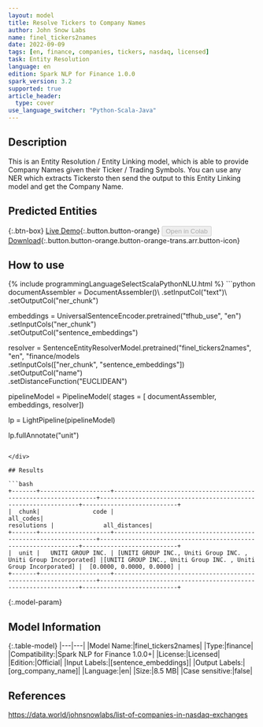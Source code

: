 ```yaml
---
layout: model
title: Resolve Tickers to Company Names
author: John Snow Labs
name: finel_tickers2names
date: 2022-09-09
tags: [en, finance, companies, tickers, nasdaq, licensed]
task: Entity Resolution
language: en
edition: Spark NLP for Finance 1.0.0
spark_version: 3.2
supported: true
article_header:
  type: cover
use_language_switcher: "Python-Scala-Java"
---
```


## Description

This is an Entity Resolution / Entity Linking model, which is able to provide Company Names given their Ticker / Trading Symbols. You can use any NER which extracts Tickersto then send the output to this Entity Linking model and get the Company Name.

## Predicted Entities



{:.btn-box}
[Live Demo](https://nlp.johnsnowlabs.com/financial_company_normalization){:.button.button-orange}
<button class="button button-orange" disabled>Open in Colab</button>
[Download](https://s3.amazonaws.com/auxdata.johnsnowlabs.com/finance/models/finel_tickers2names_en_1.0.0_3.2_1662733866127.zip){:.button.button-orange.button-orange-trans.arr.button-icon}

## How to use



<div class="tabs-box" markdown="1">
{% include programmingLanguageSelectScalaPythonNLU.html %}
```python
documentAssembler = DocumentAssembler()\
      .setInputCol("text")\
      .setOutputCol("ner_chunk")

embeddings = UniversalSentenceEncoder.pretrained("tfhub_use", "en") \
      .setInputCols("ner_chunk") \
      .setOutputCol("sentence_embeddings")
    
resolver = SentenceEntityResolverModel.pretrained("finel_tickers2names", "en", "finance/models \
      .setInputCols(["ner_chunk", "sentence_embeddings"]) \
      .setOutputCol("name")\
      .setDistanceFunction("EUCLIDEAN")

pipelineModel = PipelineModel(
      stages = [
          documentAssembler,
          embeddings,
          resolver])

lp = LightPipeline(pipelineModel)

lp.fullAnnotate("unit")

```

</div>

## Results

```bash
+-------+--------------------+-----------------------------------------------------------------+----------------------------------------------------------------+---------------------------+
|  chunk|               code |                                                        all_codes|                                                    resolutions |              all_distances|
+-------+--------------------+-----------------------------------------------------------------+----------------------------------------------------------------+---------------------------+
|  unit |   UNITI GROUP INC. | [UNITI GROUP INC., Uniti Group INC. , Uniti Group Incorporated] |[UNITI GROUP INC., Uniti Group INC. , Uniti Group Incorporated] |  [0.0000, 0.0000, 0.0000] |
+-------+--------------------+-----------------------------------------------------------------+----------------------------------------------------------------+---------------------------+
```

{:.model-param}
## Model Information

{:.table-model}
|---|---|
|Model Name:|finel_tickers2names|
|Type:|finance|
|Compatibility:|Spark NLP for Finance 1.0.0+|
|License:|Licensed|
|Edition:|Official|
|Input Labels:|[sentence_embeddings]|
|Output Labels:|[org_company_name]|
|Language:|en|
|Size:|8.5 MB|
|Case sensitive:|false|

## References

https://data.world/johnsnowlabs/list-of-companies-in-nasdaq-exchanges

